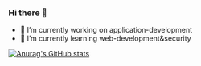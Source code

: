 ### Hi there 👋

- 🔭 I’m currently working on application-development
- 🌱 I’m currently learning web-development&security

[![Anurag's GitHub stats](https://github-readme-stats.vercel.app/api?username=SL9-1994&count_private=true)](https://github.com/anuraghazra/github-readme-stats)
